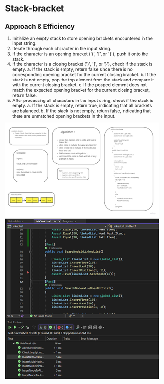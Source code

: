 # Stack-bracket

## Approach & Efficiency
1. Initialize an empty stack to store opening brackets encountered in the input string.
2. Iterate through each character in the input string.
3. If the character is an opening bracket ('(', '[', or '{'), push it onto the stack.
4. If the character is a closing bracket (')', ']', or '}'), check if the stack is empty.
   a. If the stack is empty, return false since there is no corresponding opening bracket for the current closing bracket.
   b. If the stack is not empty, pop the top element from the stack and compare it with the current closing bracket.
   c. If the popped element does not match the expected opening bracket for the current closing bracket, return false.
5. After processing all characters in the input string, check if the stack is empty.
   a. If the stack is empty, return true, indicating that all brackets are balanced.
   b. If the stack is not empty, return false, indicating that there are unmatched opening brackets in the input.

![white](https://github.com/abdarahman-shaheen/data-structures-and-algorithms/blob/master/data-structures-and-algorithms/Code-challenge-5/Linked-list.jpg)
![test](https://github.com/abdarahman-shaheen/data-structures-and-algorithms/blob/master/data-structures-and-algorithms/Code-challenge-6/Linked-list-insertion.png)
